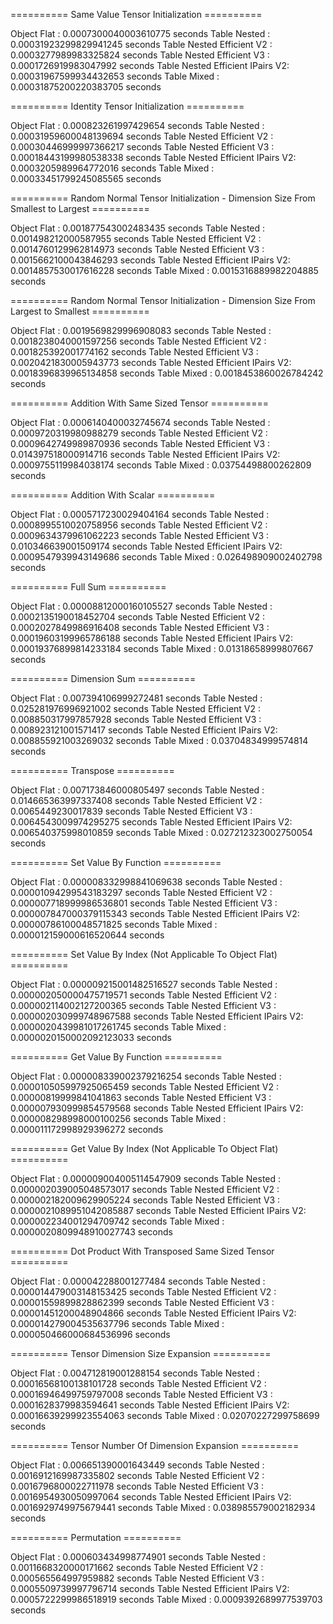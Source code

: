   ========== Same Value Tensor Initialization ==========

Object Flat						: 0.0007300040003610775 seconds
Table Nested					: 0.00031923299829941245 seconds
Table Nested Efficient V2		: 0.0003277989983325824 seconds
Table Nested Efficient V3		: 0.0001726919983047992 seconds
Table Nested Efficient IPairs V2: 0.00031967599934432653 seconds
Table Mixed						: 0.00031875200220383705 seconds

========== Identity Tensor Initialization ==========

Object Flat						: 0.000823261997429654 seconds
Table Nested					: 0.00031959600048139694 seconds
Table Nested Efficient V2		: 0.00030446999997366217 seconds
Table Nested Efficient V3		: 0.00018443199980538338 seconds
Table Nested Efficient IPairs V2: 0.0003205989964772016 seconds
Table Mixed						: 0.00033451799245085565 seconds

========== Random Normal Tensor Initialization - Dimension Size From Smallest to Largest ==========

Object Flat						: 0.001877543002483435 seconds
Table Nested					: 0.001498212000587955 seconds
Table Nested Efficient V2		: 0.0014760129962814973 seconds
Table Nested Efficient V3		: 0.0015662100043846293 seconds
Table Nested Efficient IPairs V2: 0.0014857530017616228 seconds
Table Mixed						: 0.0015316889982204885 seconds

========== Random Normal Tensor Initialization - Dimension Size From Largest to Smallest ==========

Object Flat						: 0.0019569829996908083 seconds
Table Nested					: 0.0018238040001597256 seconds
Table Nested Efficient V2		: 0.001825392001774162 seconds
Table Nested Efficient V3		: 0.0020421830005943773 seconds
Table Nested Efficient IPairs V2: 0.0018396839965134858 seconds
Table Mixed						: 0.0018453860026784242 seconds

========== Addition With Same Sized Tensor ==========

Object Flat						: 0.0006140400032745674 seconds
Table Nested					: 0.0009720319980988279 seconds
Table Nested Efficient V2		: 0.0009642749989870936 seconds
Table Nested Efficient V3		: 0.014397518000914716 seconds
Table Nested Efficient IPairs V2: 0.0009755119984038174 seconds
Table Mixed						: 0.03754498800262809 seconds

========== Addition With Scalar ==========

Object Flat						: 0.0005717230029404164 seconds
Table Nested					: 0.0008995510020758956 seconds
Table Nested Efficient V2		: 0.0009634379961062223 seconds
Table Nested Efficient V3		: 0.010346639001509174 seconds
Table Nested Efficient IPairs V2: 0.0009547939943149686 seconds
Table Mixed						: 0.026498909002402798 seconds

========== Full Sum ==========

Object Flat						: 0.00008812000160105527 seconds
Table Nested					: 0.0002135190018452704 seconds
Table Nested Efficient V2		: 0.0002027849986916408 seconds
Table Nested Efficient V3		: 0.00019603199965786188 seconds
Table Nested Efficient IPairs V2: 0.00019376899814233184 seconds
Table Mixed						: 0.01318658999807667 seconds

========== Dimension Sum ==========

Object Flat						: 0.007394106999272481 seconds
Table Nested					: 0.025281976996921002 seconds
Table Nested Efficient V2		: 0.008850317997857928 seconds
Table Nested Efficient V3		: 0.008923121001571417 seconds
Table Nested Efficient IPairs V2: 0.008855921003269032 seconds
Table Mixed						: 0.03704834999574814 seconds

========== Transpose ==========

Object Flat						: 0.007173846000805497 seconds
Table Nested					: 0.014665363997337408 seconds
Table Nested Efficient V2		: 0.0065449230017839 seconds
Table Nested Efficient V3		: 0.0064543009974295275 seconds
Table Nested Efficient IPairs V2: 0.006540375998010859 seconds
Table Mixed						: 0.027212323002750054 seconds

========== Set Value By Function ==========

Object Flat						: 0.000008332998841069638 seconds
Table Nested					: 0.00001094299543183297 seconds
Table Nested Efficient V2		: 0.000007718999986536801 seconds
Table Nested Efficient V3		: 0.000007847000379115343 seconds
Table Nested Efficient IPairs V2: 0.00000786100048571825 seconds
Table Mixed						: 0.000012159000616520644 seconds

========== Set Value By Index (Not Applicable To Object Flat) ==========

Object Flat						: 0.000009215001482516527 seconds
Table Nested					: 0.000002050000475719571 seconds
Table Nested Efficient V2		: 0.000002114002127200365 seconds
Table Nested Efficient V3		: 0.000002030999748967588 seconds
Table Nested Efficient IPairs V2: 0.0000020439981017261745 seconds
Table Mixed						: 0.0000020150002092123033 seconds

========== Get Value By Function ==========

Object Flat						: 0.000008339002379216254 seconds
Table Nested					: 0.000010505997925065459 seconds
Table Nested Efficient V2		: 0.00000819999841041863 seconds
Table Nested Efficient V3		: 0.000007930999854579568 seconds
Table Nested Efficient IPairs V2: 0.000008298998000100256 seconds
Table Mixed						: 0.000011172998929396272 seconds

========== Get Value By Index (Not Applicable To Object Flat) ==========

Object Flat						: 0.000009004005114547909 seconds
Table Nested					: 0.000002039005048573017 seconds
Table Nested Efficient V2		: 0.000002182009629905224 seconds
Table Nested Efficient V3		: 0.0000021089951042085887 seconds
Table Nested Efficient IPairs V2: 0.000002234001294709742 seconds
Table Mixed						: 0.0000020809948910027743 seconds

========== Dot Product With Transposed Same Sized Tensor ==========

Object Flat						: 0.000042288001277484 seconds
Table Nested					: 0.000014479003148153425 seconds
Table Nested Efficient V2		: 0.00001559899828862399 seconds
Table Nested Efficient V3		: 0.00001451200048904866 seconds
Table Nested Efficient IPairs V2: 0.000014279004535637796 seconds
Table Mixed						: 0.000050466000684536996 seconds

========== Tensor Dimension Size Expansion ==========

Object Flat						: 0.004712819001288154 seconds
Table Nested					: 0.00016568100138101728 seconds
Table Nested Efficient V2		: 0.00016946499759797008 seconds
Table Nested Efficient V3		: 0.0001628379983594641 seconds
Table Nested Efficient IPairs V2: 0.00016639299923554063 seconds
Table Mixed						: 0.02070227299758699 seconds

========== Tensor Number Of Dimension Expansion ==========

Object Flat						: 0.006651390001643449 seconds
Table Nested					: 0.0016912169987335802 seconds
Table Nested Efficient V2		: 0.0016796800022711978 seconds
Table Nested Efficient V3		: 0.0016954930050997064 seconds
Table Nested Efficient IPairs V2: 0.0016929749975679441 seconds
Table Mixed						: 0.038985579002182934 seconds

========== Permutation ==========

Object Flat						: 0.000603434998774901 seconds
Table Nested					: 0.0011668320000171662 seconds
Table Nested Efficient V2		: 0.000565564997959882 seconds
Table Nested Efficient V3		: 0.0005509739997796714 seconds
Table Nested Efficient IPairs V2: 0.0005722299986518919 seconds
Table Mixed						: 0.0009392689977539703 seconds
